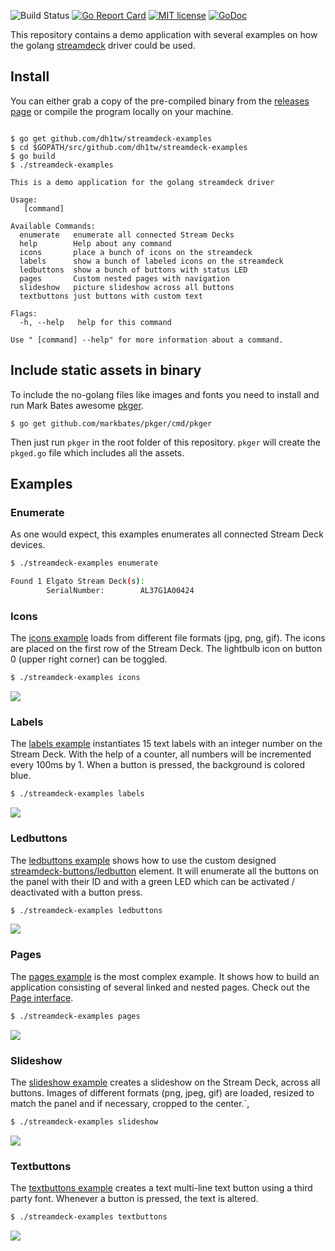 ![Build Status](https://github.com/dh1tw/streamdeck-examples/workflows/Cross%20Platform%20build/badge.svg?branch=master)
[![Go Report Card](https://goreportcard.com/badge/github.com/dh1tw/streamdeck-examples)](https://goreportcard.com/report/github.com/dh1tw/streamdeck-examples)
[![MIT license](http://img.shields.io/badge/license-MIT-brightgreen.svg)](http://opensource.org/licenses/MIT)
[![GoDoc](https://godoc.org/github.com/dh1tw/streamdeck?status.svg)](https://godoc.org/github.com/dh1tw/streamdeck)


This repository contains a demo application with several examples on how the golang [streamdeck](https://github.com/dh1tw/streamdeck) driver could be used.

## Install

You can either grab a copy of the pre-compiled binary from the [releases page](https://github.com/dh1tw/streamdeck-examples/releases) or compile the program locally on your machine.

```golang

$ go get github.com/dh1tw/streamdeck-examples
$ cd $GOPATH/src/github.com/dh1tw/streamdeck-examples
$ go build
$ ./streamdeck-examples

This is a demo application for the golang streamdeck driver

Usage:
   [command]

Available Commands:
  enumerate   enumerate all connected Stream Decks
  help        Help about any command
  icons       place a bunch of icons on the streamdeck
  labels      show a bunch of labeled icons on the streamdeck
  ledbuttons  show a bunch of buttons with status LED
  pages       Custom nested pages with navigation
  slideshow   picture slideshow across all buttons
  textbuttons just buttons with custom text

Flags:
  -h, --help   help for this command

Use " [command] --help" for more information about a command.
```

## Include static assets in binary

To include the no-golang files like images and fonts you need to install and run Mark Bates awesome [pkger](https://github.com/markbates/pkger).

```
$ go get github.com/markbates/pkger/cmd/pkger
```

Then just run `pkger` in the root folder of this repository. `pkger` will create the `pkged.go` file which includes all the assets.

## Examples

### Enumerate

As one would expect, this examples enumerates all connected Stream Deck devices.

```bash
$ ./streamdeck-examples enumerate

Found 1 Elgato Stream Deck(s):
        SerialNumber:        AL37G1A00424

```

### Icons

The [icons example](cmd/icons.go) loads from different file formats (jpg, png, gif). The icons are placed on the first row of the Stream Deck. The lightbulb icon on button 0 (upper right corner) can be toggled.

```bash
$ ./streamdeck-examples icons
```

![](.static/icons.jpeg)

### Labels

The [labels example](cmd/labels.go) instantiates 15 text labels with an integer number on the Stream Deck. With the help of a counter, all numbers will be incremented every 100ms by 1. When a button is
pressed, the background is colored blue.

```bash
$ ./streamdeck-examples labels
```

![](.static/labels.gif)

### Ledbuttons

The [ledbuttons example](cmd/ledbuttons.go) shows how to use the custom designed [streamdeck-buttons/ledbutton](https://github.com/dh1tw/streamdeck-buttons/ledbutton) element. It will enumerate all the buttons on the panel with their ID and with a green LED which can be activated / deactivated with a button press.

```bash
$ ./streamdeck-examples ledbuttons
```

![](.static/ledbuttons.jpeg)

### Pages

The [pages example](cmd/pages.go) is the most complex example. It shows how to build an application
consisting of several linked and nested pages. Check out the [Page interface](https://pkg.go.dev/github.com/dh1tw/streamdeck?tab=doc#Page).

```bash
$ ./streamdeck-examples pages
```

![](.static/pages.gif)

### Slideshow

The [slideshow example](cmd/slideshow.go) creates a slideshow on the Stream Deck, across all buttons.
Images of different formats (png, jpeg, gif) are loaded, resized to match the panel and if necessary, cropped to the center.`,

```bash
$ ./streamdeck-examples slideshow
```
![](.static/slideshow.gif)

### Textbuttons

The [textbuttons example](cmd/textbuttons.go) creates a text multi-line text button using a third
party font. Whenever a button is pressed, the text is altered.

```bash
$ ./streamdeck-examples textbuttons
```
![](.static/textbuttons.gif)